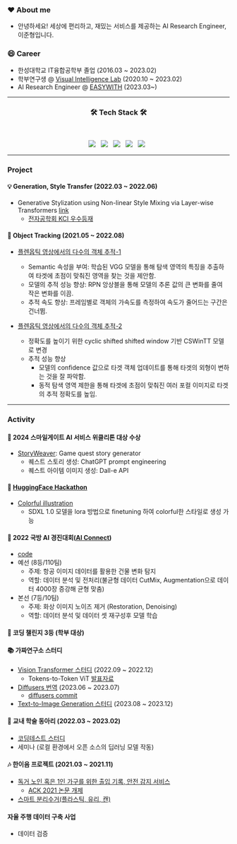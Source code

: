


<!--
**jjuun0/jjuun0** is a ✨ _special_ ✨ repository because its `README.md` (this file) appears on your GitHub profile.

Here are some ideas to get you started:

- 🔭 I’m currently working on ...
- 🌱 I’m currently learning ...
- 👯 I’m looking to collaborate on ...
- 🤔 I’m looking for help with ...
- 💬 Ask me about ...
- 📫 How to reach me: ...
- 😄 Pronouns: ...
- ⚡ Fun fact: ...
-->
### ♥️ About me
-  안녕하세요! 세상에 편리하고, 재밌는 서비스를 제공하는 AI Research Engineer, 이준형입니다. 

### 😄 Career
  - 한성대학교 IT융합공학부 졸업 (2016.03 ~ 2023.02)
  - 학부연구생 @ [Visual Intelligence Lab](https://sites.google.com/view/hs-vilab) (2020.10 ~ 2023.02)
  - AI Research Engineer @ [EASYWITH](http://easywith.com/) (2023.03~)

---


<h3 align="center"><b>🛠 Tech Stack 🛠</b></h3>
</br>
<p align="center">
<img src="https://img.shields.io/badge/Python-3776AB?style=flat-square&logo=Python&logoColor=white"/></a> &nbsp
<img src="https://img.shields.io/badge/PyTorch-EE4C2C?style=flat-square&logo=PyTorch&logoColor=white"/></a> &nbsp
<img src="https://img.shields.io/badge/TensorFlow-FF6F00?style=flat-square&logo=TensorFlow&logoColor=white"/></a> &nbsp
<img src="https://img.shields.io/badge/Java-007396?style=flat-square&logo=Python&logoColor=white"/></a> &nbsp
<!-- <img src="https://img.shields.io/badge/Android-3DDC84?style=flat-square&logo=Android&logoColor=white"/></a> &nbsp -->
<img src="https://img.shields.io/badge/AWS-232F3E?style=flat-square&logo=Amazon%20AWS&logoColor=white"/></a> &nbsp 

---

### Project  
#### 💡 Generation, Style Transfer (2022.03 ~ 2022.06)   
   - Generative Stylization using Non-linear Style Mixing via Layer-wise Transformers [link](https://github.com/jjuun0/Capstone_Design)  
     - [전자공학회 KCI 우수등재](https://www.kci.go.kr/kciportal/ci/sereArticleSearch/ciSereArtiView.kci?sereArticleSearchBean.artiId=ART002960159)  

#### 💸 Object Tracking (2021.05 ~ 2022.08)
  - [플렌옵틱 영상에서의 다수의 객체 추적-1](https://github.com/jjuun0/object-tracking) 
      - Semantic 속성을 부여: 학습된 VGG 모델을 통해 탐색 영역의 특징을 추출하여 타겟에 초점이 맞춰진 영역을 찾는 것을 제안함.
      - 모델의 추적 성능 향상: RPN 앙상블을 통해 모델의 추론 값의 큰 변화를 줄여 작은 변화를 이끔. 
      -	추적 속도 향상: 프레임별로 객체의 가속도를 측정하여 속도가 줄어드는 구간은 건너뜀.
  
  - [플렌옵틱 영상에서의 다수의 객체 추적-2](https://github.com/jjuun0/object-tracking-2)
      - 정확도를 높이기 위한 cyclic shifted shifted window 기반 CSWinTT 모델로 변경 
      - 추적 성능 향상  
        - 모델의 confidence 값으로 타겟 객체 업데이트를 통해 타겟의 외형이 변하는 것을 잘 파악함.  
        - 동적 탐색 영역 제한을 통해 타겟에 초점이 맞춰진 여러 포컬 이미지로 타겟의 추적 정확도를 높임.
---
### Activity  
#### 🥇 2024 스마일게이트 AI 서비스 위클리톤 대상 수상
  - [StoryWeaver](https://github.com/jjuun0/AIStoryWeaver): Game quest story generator
    - 퀘스트 스토리 생성: ChatGPT prompt engineering 
    - 퀘스트 아이템 이미지 생성: Dall-e API
      
#### 🤗 [HuggingFace Hackathon](https://pseudo-lab.github.io/huggingface-hackathon23/ko/)
  - [Colorful illustration](https://github.com/jjuun0/Colorful-illustration)  
    - SDXL 1.0 모델을 lora 방법으로 finetuning 하여 colorful한 스타일로 생성 가능  
    
#### 🏅 2022 국방 AI 경진대회([AI Connect](https://aiconnect.kr/competition/detail/213)) 
  - [code](https://github.com/jjuun0/MAICON)
  - 예선 (8등/110팀) 
    - 주제: 항공 이미지 데이터를 활용한 건물 변화 탐지
    - 역할: 데이터 분석 및 전처리(불균형 데이터 CutMix, Augmentation으로 데이터 4000장 증강해 균형 맞춤) 
  - 본선 (7등/10팀)
    - 주제: 화상 이미지 노이즈 제거 (Restoration, Denoising)
    - 역할: 데이터 분석 및 데이터 셋 재구성후 모델 학습
    
#### 🥉 코딩 챌린지 3등 (학부 대상)
    
#### 📚 가짜연구소 스터디
  - [Vision Transformer 스터디](https://www.notion.so/chanrankim/Vision-Transformer-7cd4fbe829854c40b4a5dba3e51b10f8)  (2022.09 ~ 2022.12)  
     - Tokens-to-Token ViT [발표자료](https://fortune-scraper-694.notion.site/Tokens-to-Token-ViT-ecb4fbba6b2a49f8a5e8ec38549dde8f)
  - [Diffusers 번역](https://chanrankim.notion.site/Diffusers-74ee1ba809e14f8692d7384c025768a0) (2023.06 ~ 2023.07)
     - [diffusers commit](https://github.com/huggingface/diffusers/commit/8b18cd8e7f6be0cf2904dfec4285d4ba98c5586f) 
  - [Text-to-Image Generation 스터디](https://chanrankim.notion.site/Text-to-Image-Generation-feat-Diffusion-cc12047d1bfc4bdfa70122c11ff90aee) (2023.08 ~ 2023.12)
    
#### 📖 교내 학술 동아리 (2022.03 ~ 2023.02)
  - [코딩테스트 스터디](https://github.com/Hansung-include/Coding-Test-Study)
  - 세미나 (로컬 환경에서 오픈 소스의 딥러닝 모델 작동)
    
#### 🎶 한이음 프로젝트 (2021.03 ~ 2021.11)
  - [독거 노인 혹은 1인 가구를 위한 출입 기록, 안전 감지 서비스](https://github.com/jjuun0/smart-home)
    - [ACK 2021 논문 개제](https://koreascience.kr/article/CFKO202133649064979.pdf)
  - [스마트 분리수거(플라스틱, 유리, 캔)](https://github.com/jjuun0/Smart_Recycling)
      
#### 자율 주행 데이터 구축 사업
  - 데이터 검증



